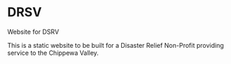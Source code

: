 # DRSV
Website for DSRV

This is a static website to be built for a Disaster Relief Non-Profit providing service to the Chippewa Valley.
